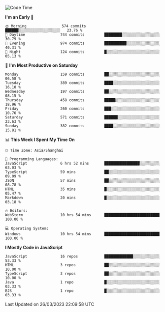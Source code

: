 <!--START_SECTION:waka-->
![Code Time](http://img.shields.io/badge/Code%20Time-2%2C192%20hrs%2025%20mins-blue)

**I'm an Early 🐤** 

```text
🌞 Morning                574 commits         ██████░░░░░░░░░░░░░░░░░░░   23.76 % 
🌆 Daytime                744 commits         ████████░░░░░░░░░░░░░░░░░   30.79 % 
🌃 Evening                974 commits         ██████████░░░░░░░░░░░░░░░   40.31 % 
🌙 Night                  124 commits         █░░░░░░░░░░░░░░░░░░░░░░░░   05.13 % 
```
📅 **I'm Most Productive on Saturday** 

```text
Monday                   159 commits         ██░░░░░░░░░░░░░░░░░░░░░░░   06.58 % 
Tuesday                  389 commits         ████░░░░░░░░░░░░░░░░░░░░░   16.10 % 
Wednesday                197 commits         ██░░░░░░░░░░░░░░░░░░░░░░░   08.15 % 
Thursday                 458 commits         █████░░░░░░░░░░░░░░░░░░░░   18.96 % 
Friday                   260 commits         ███░░░░░░░░░░░░░░░░░░░░░░   10.76 % 
Saturday                 571 commits         ██████░░░░░░░░░░░░░░░░░░░   23.63 % 
Sunday                   382 commits         ████░░░░░░░░░░░░░░░░░░░░░   15.81 % 
```


📊 **This Week I Spent My Time On** 

```text
🕑︎ Time Zone: Asia/Shanghai

💬 Programming Languages: 
JavaScript               6 hrs 52 mins       ████████████████░░░░░░░░░   63.03 % 
TypeScript               59 mins             ██░░░░░░░░░░░░░░░░░░░░░░░   09.09 % 
JSON                     57 mins             ██░░░░░░░░░░░░░░░░░░░░░░░   08.78 % 
HTML                     35 mins             █░░░░░░░░░░░░░░░░░░░░░░░░   05.47 % 
Markdown                 20 mins             █░░░░░░░░░░░░░░░░░░░░░░░░   03.18 % 

🔥 Editors: 
WebStorm                 10 hrs 54 mins      █████████████████████████   100.00 % 

💻 Operating System: 
Windows                  10 hrs 54 mins      █████████████████████████   100.00 % 
```

**I Mostly Code in JavaScript** 

```text
JavaScript               16 repos            █████████████░░░░░░░░░░░░   53.33 % 
HTML                     3 repos             ██░░░░░░░░░░░░░░░░░░░░░░░   10.00 % 
TypeScript               3 repos             ██░░░░░░░░░░░░░░░░░░░░░░░   10.00 % 
Java                     1 repo              █░░░░░░░░░░░░░░░░░░░░░░░░   03.33 % 
EJS                      1 repo              █░░░░░░░░░░░░░░░░░░░░░░░░   03.33 % 
```




 Last Updated on 26/03/2023 22:09:58 UTC
<!--END_SECTION:waka-->

<!--
**likaiqiang/likaiqiang** is a ✨ _special_ ✨ repository because its `README.md` (this file) appears on your GitHub profile.

Here are some ideas to get you started:

- 🔭 I’m currently working on ...
- 🌱 I’m currently learning ...
- 👯 I’m looking to collaborate on ...
- 🤔 I’m looking for help with ...
- 💬 Ask me about ...
- 📫 How to reach me: ...
- 😄 Pronouns: ...
- ⚡ Fun fact: ...
-->
